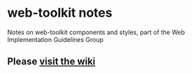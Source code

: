 # web-toolkit notes

Notes on web-toolkit components and styles, part of the Web Implementation Guidelines Group

## Please [visit the wiki](https://github.com/a11y-tools/web-toolkit/wiki)
